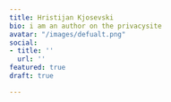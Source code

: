 ```yaml
---
title: Hristijan Kjosevski
bio: i am an author on the privacysite
avatar: "/images/defualt.png"
social:
- title: ''
  url: ''
featured: true
draft: true

---
```

